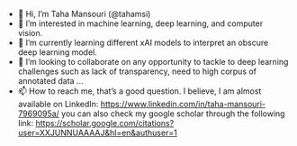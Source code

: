 - 👋 Hi, I’m Taha Mansouri (@tahamsi)
- 👀 I’m interested in machine learning, deep learning, and computer vision.
- 🌱 I’m currently learning different xAI models to interpret an obscure deep learning model.
- 💞️ I’m looking to collaborate on any opportunity to tackle to deep learning challenges such as lack of transparency, need to high corpus of annotated data ...
- 📫 How to reach me, that’s a good question. I believe, I am almost available on LinkedIn: https://www.linkedin.com/in/taha-mansouri-7969095a/ 
you can also check my google scholar through the following link: https://scholar.google.com/citations?user=XXJUNNUAAAAJ&hl=en&authuser=1


<!---
tahamsi/tahamsi is a ✨ special ✨ repository because its `README.md` (this file) appears on your GitHub profile.
You can click the Preview link to take a look at your changes.
--->
